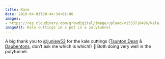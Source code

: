 ```yaml
---
title: Kale
date: 2019-04-03T20:44:34+01:00
images: 
- https://res.cloudinary.com/growdigital/image/upload/v1553716496/kale-A795078F.jpg
imageAlt: Kale cuttings in a pot in a polytunnel
---
```


A big thank you to [@juniew53](https://mobile.twitter.com/juniew53) for the kale cuttings ([Taunton Dean](http://www.edimentals.com/blog/?page_id=1147) & [Daubentons](https://backyardlarder.co.uk/plants/daubenton-kale/), don’t ask me which is which!) 🙂 Both doing very well in the polytunnel.
